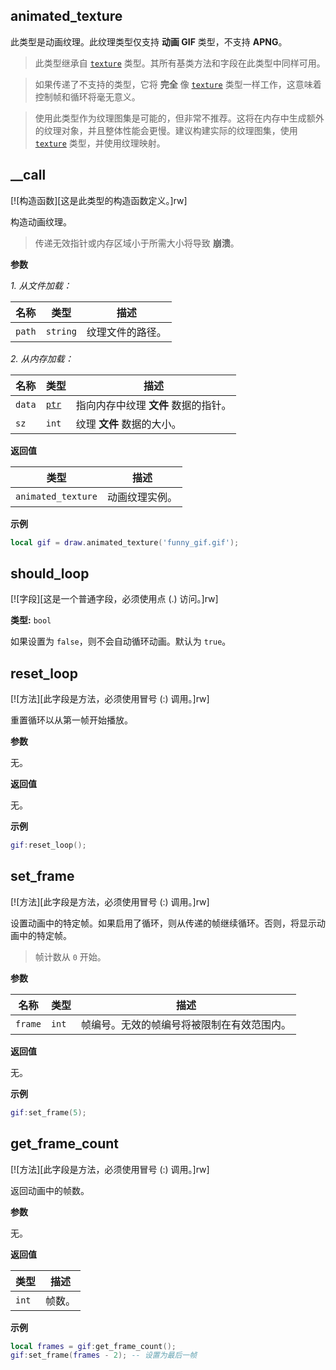 ## animated_texture

此类型是动画纹理。此纹理类型仅支持 **动画 GIF** 类型，不支持 **APNG**。

> 此类型继承自 [`texture`](/api/draw/managed/texture "此类型表示一个纹理对象。") 类型。其所有基类方法和字段在此类型中同样可用。

> 如果传递了不支持的类型，它将 **完全** 像 [`texture`](/api/draw/managed/texture "此类型表示一个纹理对象。") 类型一样工作，这意味着控制帧和循环将毫无意义。

> 使用此类型作为纹理图集是可能的，但非常不推荐。这将在内存中生成额外的纹理对象，并且整体性能会更慢。建议构建实际的纹理图集，使用 [`texture`](/api/draw/managed/texture "此类型表示一个纹理对象。") 类型，并使用纹理映射。

## __call

[![构造函数][这是此类型的构造函数定义。]rw]

构造动画纹理。

> 传递无效指针或内存区域小于所需大小将导致 **崩溃**。

**参数**

*1. 从文件加载：*

| 名称 | 类型 | 描述 |
| ---- | ---- | ----------- |
| `path` | `string` | 纹理文件的路径。 |

*2. 从内存加载：*

| 名称 | 类型 | 描述 |
| ---- | ---- | ----------- |
| `data` | [`ptr`](/api/common-types/ptr "此类型是一个指针。") | 指向内存中纹理 **文件** 数据的指针。 |
| `sz` | `int` | 纹理 **文件** 数据的大小。 |

**返回值**

| 类型 | 描述 |
| ---- | ----------- |
| `animated_texture` | 动画纹理实例。 |

**示例**

```lua
local gif = draw.animated_texture('funny_gif.gif');
```

## should_loop

[![字段][这是一个普通字段，必须使用点 (.) 访问。]rw]

**类型:** `bool`

如果设置为 `false`，则不会自动循环动画。默认为 `true`。

## reset_loop

[![方法][此字段是方法，必须使用冒号 (:) 调用。]rw]

重置循环以从第一帧开始播放。

**参数**

无。

**返回值**

无。

**示例**

```lua
gif:reset_loop();
```

## set_frame

[![方法][此字段是方法，必须使用冒号 (:) 调用。]rw]

设置动画中的特定帧。如果启用了循环，则从传递的帧继续循环。否则，将显示动画中的特定帧。

> 帧计数从 `0` 开始。

**参数**

| 名称 | 类型 | 描述 |
| ---- | ---- | ----------- |
| `frame` | `int` | 帧编号。无效的帧编号将被限制在有效范围内。 |

**返回值**

无。

**示例**

```lua
gif:set_frame(5);
```

## get_frame_count

[![方法][此字段是方法，必须使用冒号 (:) 调用。]rw]

返回动画中的帧数。

**参数**

无。

**返回值**

| 类型 | 描述 |
| ---- | ----------- |
| `int` | 帧数。 |

**示例**

```lua
local frames = gif:get_frame_count();
gif:set_frame(frames - 2); -- 设置为最后一帧
```